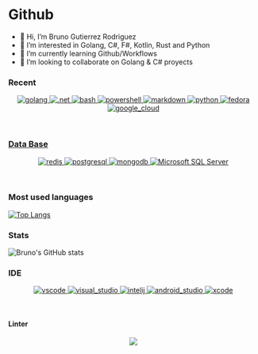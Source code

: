# Github
- 👋 Hi, I’m Bruno Gutierrez Rodriguez
- 👀 I’m interested in Golang, C#, F#, Kotlin, Rust and Python
- 🌱 I’m currently learning Github/Workflows
- 💞️ I’m looking to collaborate on Golang & C# proyects

### Recent
<p align="center">
<a href="[https://github.com/bruno5200/#Go](https://github.com/bruno5200?tab=repositories&q=&type=&language=go)">
<img src="https://img.shields.io/badge/Go-00ADD8?style=for-the-badge&logo=go&logoColor=white" alt="golang">
</a>
<a href="[https://github.com/bruno5200/#Csharp](https://github.com/bruno5200?tab=repositories&q=&type=&language=c%23)">
<img src="https://img.shields.io/badge/.NET-5C2D91?style=for-the-badge&logo=.net&logoColor=white" alt =".net">
</a>
<a href="https://github.com/bruno5200">
<img src="https://img.shields.io/badge/Shell_Script-121011?style=for-the-badge&logo=gnu-bash&logoColor=white" alt="bash">
</a>
<a href="https://github.com/bruno5200">
<img src="https://img.shields.io/badge/powershell-5391FE?style=for-the-badge&logo=powershell&logoColor=white" alt="powershell">
</a>
<a href="https://github.com/bruno5200">
<img src="https://img.shields.io/badge/Markdown-000000?style=for-the-badge&logo=markdown&logoColor=white" alt="markdown">
</a>
<a href="https://github.com/bruno5200">
<img src="https://img.shields.io/badge/Python-14354C?style=for-the-badge&logo=python&logoColor=white" alt="python">
</a>
<a href="[https://github.com/bruno5200/#fedora](https://github.com/bruno5200/fedora-WSL)">
<img src="https://img.shields.io/badge/Fedora-294172?style=for-the-badge&logo=fedora&logoColor=white" alt="fedora">
</a>
<a href="https://github.com/bruno5200">
<img src="https://img.shields.io/badge/Google_Cloud-4285F4?style=for-the-badge&logo=google-cloud&logoColor=white" alt="google_cloud">
</p><br>

### Data Base
<p align="center">
</a>
<a href="https://github.com/bruno5200">
<img src="https://img.shields.io/badge/redis-%23DD0031.svg?&style=for-the-badge&logo=redis&logoColor=white" alt="redis">
</a>
 <a href="[https://github.com/bruno5200/#postgresql](https://github.com/bruno5200?tab=repositories&q=&type=&language=plpgsql)">
<img src="https://img.shields.io/badge/PostgreSQL-316192?style=for-the-badge&logo=postgresql&logoColor=white" alt="postgresql">
</a>
<a href="https://github.com/bruno5200">
<img src="https://img.shields.io/badge/MongoDB-4EA94B?style=for-the-badge&logo=mongodb&logoColor=white" alt="mongodb">
</a>
<a href="https://github.com/bruno5200">
<img src="https://img.shields.io/badge/Microsoft%20SQL%20Server-CC2927?style=for-the-badge&logo=microsoft%20sql%20server&logoColor=white" alt="Microsoft SQL Server">
</a>
</p><br>

### Most used languages
[![Top Langs](https://github-readme-stats.vercel.app/api/top-langs/?username=Bruno5200&layout=compact&theme=github_dark&show_icons=true)](https://github.com/bruno5200/github-readme-stats)

### Stats
![Bruno's GitHub stats](https://github-readme-stats.vercel.app/api?username=bruno5200&count_private=true&hide=prs&show_icons=true&theme=github_dark)

### IDE

<p align="center">
<a href="https://github.com/bruno5200">
<img src="https://img.shields.io/badge/Visual_Studio_Code-0078D4?style=for-the-badge&logo=visual%20studio%20code&logoColor=white" alt="vscode">
</a>
<a href="https://github.com/bruno5200">
<img src="https://img.shields.io/badge/Visual_Studio-5C2D91?style=for-the-badge&logo=visual%20studio&logoColor=white" alt="visual_studio">
</a>
<a href="https://github.com/bruno5200">
<img src="https://img.shields.io/badge/IntelliJ_IDEA-000000.svg?style=for-the-badge&logo=intellij-idea&logoColor=white" alt="intelij">
</a>
<a href="https://github.com/bruno5200">
<img src="https://img.shields.io/badge/Android_Studio-3DDC84?style=for-the-badge&logo=android-studio&logoColor=white" alt="android_studio">
</a>
<a href="https://github.com/bruno5200">
<img src="https://img.shields.io/badge/Xcode-007ACC?style=for-the-badge&logo=Xcode&logoColor=white" alt="xcode">
</a>
</p><br>

#### Linter
<p align="center">
<a href="https://github.com/bruno5200">
<img src="https://img.shields.io/badge/prettier-1A2C34?style=for-the-badge&logo=prettier&logoColor=F7BA3E">
</a>
</p><br>

<!--
**bruno5200/bruno5200** is a ✨ _special_ ✨ repository because its `README.md` (this file) appears on your GitHub profile.

Here are some ideas to get you started:

- 🔭 I’m currently working on ...
- 🌱 I’m currently learning ...
- 👯 I’m looking to collaborate on ...
- 🤔 I’m looking for help with ...
- 💬 Ask me about ...
- 📫 How to reach me: ...
- 😄 Pronouns: ...
- ⚡ Fun fact: ...
-->
